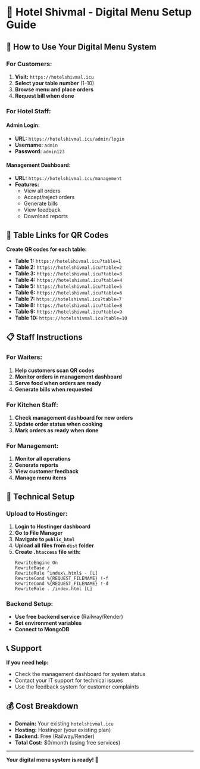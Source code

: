 # 🏨 Hotel Shivmal - Digital Menu Setup Guide

## 📱 How to Use Your Digital Menu System

### **For Customers:**
1. **Visit:** `https://hotelshivmal.icu`
2. **Select your table number** (1-10)
3. **Browse menu and place orders**
4. **Request bill when done**

### **For Hotel Staff:**

#### **Admin Login:**
- **URL:** `https://hotelshivmal.icu/admin/login`
- **Username:** `admin`
- **Password:** `admin123`

#### **Management Dashboard:**
- **URL:** `https://hotelshivmal.icu/management`
- **Features:**
  - View all orders
  - Accept/reject orders
  - Generate bills
  - View feedback
  - Download reports

## 🎯 Table Links for QR Codes

**Create QR codes for each table:**

- **Table 1:** `https://hotelshivmal.icu?table=1`
- **Table 2:** `https://hotelshivmal.icu?table=2`
- **Table 3:** `https://hotelshivmal.icu?table=3`
- **Table 4:** `https://hotelshivmal.icu?table=4`
- **Table 5:** `https://hotelshivmal.icu?table=5`
- **Table 6:** `https://hotelshivmal.icu?table=6`
- **Table 7:** `https://hotelshivmal.icu?table=7`
- **Table 8:** `https://hotelshivmal.icu?table=8`
- **Table 9:** `https://hotelshivmal.icu?table=9`
- **Table 10:** `https://hotelshivmal.icu?table=10`

## 📋 Staff Instructions

### **For Waiters:**
1. **Help customers scan QR codes**
2. **Monitor orders in management dashboard**
3. **Serve food when orders are ready**
4. **Generate bills when requested**

### **For Kitchen Staff:**
1. **Check management dashboard for new orders**
2. **Update order status when cooking**
3. **Mark orders as ready when done**

### **For Management:**
1. **Monitor all operations**
2. **Generate reports**
3. **View customer feedback**
4. **Manage menu items**

## 🔧 Technical Setup

### **Upload to Hostinger:**
1. **Login to Hostinger dashboard**
2. **Go to File Manager**
3. **Navigate to `public_html`**
4. **Upload all files from `dist` folder**
5. **Create `.htaccess` file with:**
   ```
   RewriteEngine On
   RewriteBase /
   RewriteRule ^index\.html$ - [L]
   RewriteCond %{REQUEST_FILENAME} !-f
   RewriteCond %{REQUEST_FILENAME} !-d
   RewriteRule . /index.html [L]
   ```

### **Backend Setup:**
- **Use free backend service** (Railway/Render)
- **Set environment variables**
- **Connect to MongoDB**

## 📞 Support

**If you need help:**
- Check the management dashboard for system status
- Contact your IT support for technical issues
- Use the feedback system for customer complaints

## 💰 Cost Breakdown

- **Domain:** Your existing `hotelshivmal.icu`
- **Hosting:** Hostinger (your existing plan)
- **Backend:** Free (Railway/Render)
- **Total Cost:** $0/month (using free services)

---

**Your digital menu system is ready! 🎉** 